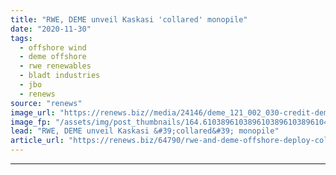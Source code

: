 ```yaml
---
title: "RWE, DEME unveil Kaskasi 'collared' monopile"
date: "2020-11-30"
tags: 
  - offshore wind
  - deme offshore
  - rwe renewables
  - bladt industries
  - jbo
  - renews
source: "renews"
image_url: "https://renews.biz//media/24146/deme_121_002_030-credit-deme-offshore.jpg?mode=crop&width=770&heightratio=0.6103896103896103896103896104&slimmage=true"
image_fp: "/assets/img/post_thumbnails/164.6103896103896103896103896104&slimmage=true"
lead: "RWE, DEME unveil Kaskasi &#39;collared&#39; monopile"
article_url: "https://renews.biz/64790/rwe-and-deme-offshore-deploy-collared-monopiles/"
---
```


---
